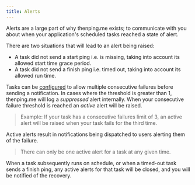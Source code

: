 ```yaml
---
title: Alerts
---
```

Alerts are a large part of why thenping.me exists; to communicate with you about when your application's scheduled tasks reached a state of alert.

There are two situations that will lead to an alert being raised:
* A task did not send a start ping i.e. is missing, taking into account its allowed start time grace period.
* A task did not send a finish ping i.e. timed out, taking into account its allowed run time.

Tasks can be [configured](/docs/tasks#settings) to allow multiple consecutive failures before sending a notification. In cases where the threshold is greater than 1, thenping.me will log a _suppressed_ alert internally. When your consecutive failure threshold is reached an _active_ alert will be raised.

> Example: If your task has a consecutive failures limit of 3, an active alert will be raised when your task fails for the third time.

Active alerts result in notifications being dispatched to users alerting them of the failure.

> There can only be one active alert for a task at any given time.

When a task subsequently runs on schedule, or when a timed-out task sends a finish ping, any active alerts for that task will be closed, and you will be notified of the recovery.

